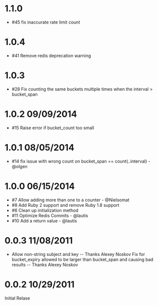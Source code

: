 # 1.1.0

* #45 fix inaccurate rate limit count

# 1.0.4 

* #41 Remove redis deprecation warning

# 1.0.3

* #28 Fix counting the same buckets multiple times when the interval > bucket_span

# 1.0.2 09/09/2014

* #15 Raise error if bucket_count too small

# 1.0.1 08/05/2014

* #14 fix issue with wrong count on bucket_span == count(..interval) - @olgen

# 1.0.0 06/15/2014

* #7 Allow adding more than one to a counter - @Nielsomat
* #8 Add Ruby 2 support and remove Ruby 1.8 support
* #6 Clean up initialization method
* #11 Optimize Redis Commits - @lautis
* #10 Add a return value - @lautis


# 0.0.3 11/08/2011

* Allow non-string subject and key -- Thanks Alexey Noskov
Fix for bucket_expiry allowed to be larger than bucket_span and causing bad results -- Thanks Alexey Noskov

# 0.0.2 10/29/2011

Initial Relase
